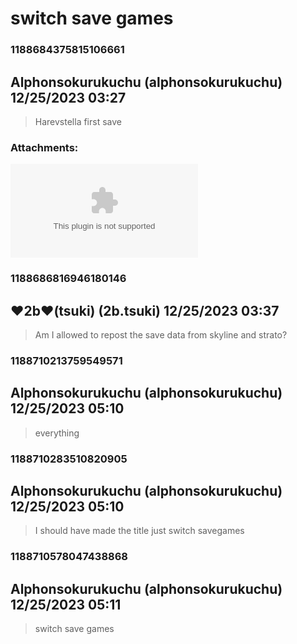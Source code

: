 # switch save games
### 1188684375815106661
## Alphonsokurukuchu (alphonsokurukuchu) 12/25/2023 03:27 

> Harevstella first save
### Attachments: 
![HARVESTELLA_save_data_-_2023-12-25_08_55.zip](https://yuzudiscordbackup.s3.us-west-2.amazonaws.com/files-media/1188684375815106661_HARVESTELLA_save_data_-_2023-12-25_08_55.zip)

### 1188686816946180146
## ❤2b❤(tsuki) (2b.tsuki) 12/25/2023 03:37 

> Am I allowed to repost the save data from skyline and strato?

### 1188710213759549571
## Alphonsokurukuchu (alphonsokurukuchu) 12/25/2023 05:10 

> everything

### 1188710283510820905
## Alphonsokurukuchu (alphonsokurukuchu) 12/25/2023 05:10 

> I should have made the title just switch savegames

### 1188710578047438868
## Alphonsokurukuchu (alphonsokurukuchu) 12/25/2023 05:11 

> switch save games


